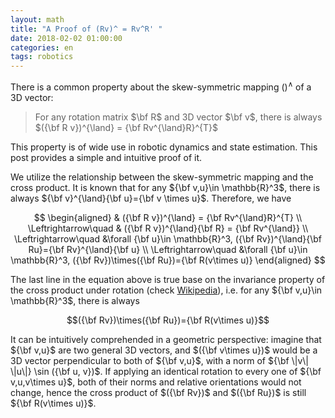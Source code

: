 ```yaml
---
layout: math
title: "A Proof of (Rv)^ = Rv^R' "
date: 2018-02-02 01:00:00
categories: en
tags: robotics
---
```


There is a common property about the skew-symmetric mapping $()^\land$ of a 3D vector:

> For any rotation matrix $\bf R$ and 3D vector $\bf v$, there is always $({\bf R v})^{\land} = {\bf Rv^{\land}R}^{T}$

This property is of wide use in robotic dynamics and state estimation.
This post provides a simple and intuitive proof of it.

We utilize the relationship between the skew-symmetric mapping and the cross product.
It is known that for any ${\bf v,u}\in \mathbb{R}^3$, there is always ${\bf v}^{\land}{\bf u}={\bf v \times u}$.
Therefore, we have

$$
\begin{aligned}
& ({\bf R v})^{\land} = {\bf Rv^{\land}R}^{T} \\
\Leftrightarrow\quad & ({\bf R v})^{\land}{\bf R} = {\bf Rv^{\land}} \\
\Leftrightarrow\quad &\forall {\bf u}\in \mathbb{R}^3, ({\bf Rv})^{\land}{\bf Ru}={\bf Rv}^{\land}{\bf u} \\
\Leftrightarrow\quad &\forall {\bf u}\in \mathbb{R}^3, ({\bf Rv})\times({\bf Ru})={\bf R(v\times u)}
\end{aligned}
$$

The last line in the equation above is true base on the invariance property of the cross product under rotation
(check [Wikipedia](https://en.wikipedia.org/wiki/Cross_product#Algebraic_properties)), i.e.
for any ${\bf v,u}\in \mathbb{R}^3$, there is always

$$({\bf Rv})\times({\bf Ru})={\bf R(v\times u)}$$ 

It can be intuitively comprehended in a geometric perspective:
imagine that ${\bf v,u}$ are two general 3D vectors, and $({\bf v\times u})$ would be a 3D vector 
perpendicular to both of ${\bf v,u}$, with a norm of ${\bf \|v\| \|u\|} \sin ({\bf u, v})$.
If applying an identical rotation to every one of ${\bf v,u,v\times u}$, both of their norms and relative orientations would not change,
hence the cross product of $({\bf Rv})$ and $({\bf Ru})$ is still ${\bf R(v\times u)}$.
